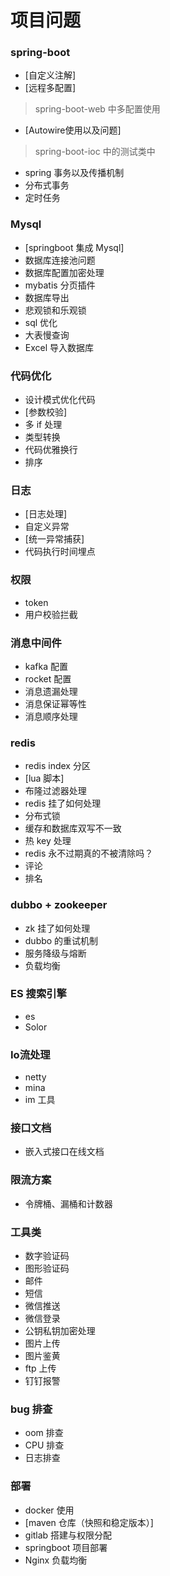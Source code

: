 # 项目问题

### spring-boot
- [自定义注解]
- [远程多配置]
> spring-boot-web 中多配置使用
- [Autowire使用以及问题]
> spring-boot-ioc 中的测试类中
- spring 事务以及传播机制
- 分布式事务
- 定时任务

### Mysql
- [springboot 集成 Mysql]
- 数据库连接池问题
- 数据库配置加密处理
- mybatis 分页插件
- 数据库导出
- 悲观锁和乐观锁
- sql 优化
- 大表慢查询
- Excel 导入数据库

### 代码优化
- 设计模式优化代码
- [参数校验]
- 多 if 处理
- 类型转换
- 代码优雅换行
- 排序

### 日志
- [日志处理]
- 自定义异常 
- [统一异常捕获]
- 代码执行时间埋点

### 权限
- token
- 用户校验拦截

### 消息中间件
- kafka 配置
- rocket 配置
- 消息遗漏处理
- 消息保证幂等性
- 消息顺序处理

### redis
- redis index 分区
- [lua 脚本]
- 布隆过滤器处理
- redis 挂了如何处理
- 分布式锁
- 缓存和数据库双写不一致
- 热 key 处理
- redis 永不过期真的不被清除吗？
- 评论 
- 排名

### dubbo + zookeeper
- zk 挂了如何处理
- dubbo 的重试机制
- 服务降级与熔断
- 负载均衡

### ES 搜索引擎
- es
- Solor

### Io流处理
- netty
- mina
- im 工具


### 接口文档
- 嵌入式接口在线文档

### 限流方案
- 令牌桶、漏桶和计数器

### 工具类
- 数字验证码
- 图形验证码
- 邮件
- 短信
- 微信推送
- 微信登录
- 公钥私钥加密处理
- 图片上传
- 图片鉴黄
- ftp 上传
- 钉钉报警

### bug 排查
- oom 排查
- CPU 排查
- 日志排查

### 部署
- docker 使用
- [maven 仓库（快照和稳定版本）]
- gitlab 搭建与权限分配
- springboot 项目部署
- Nginx 负载均衡





